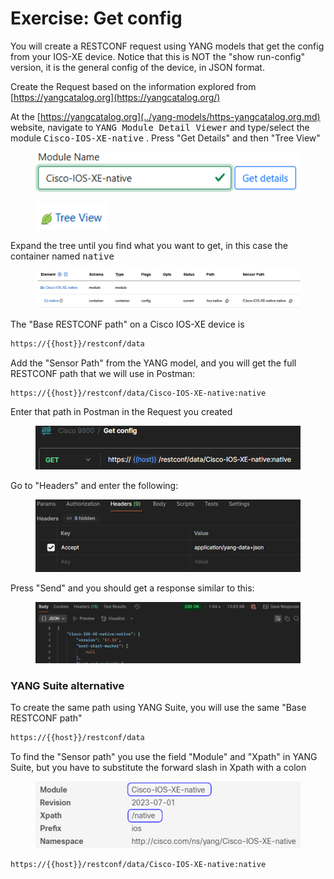 # Exercise: Get config

You will create a RESTCONF request using YANG models that get the config from your IOS-XE device. Notice that this is NOT the "show run-config" version, it is the general config of the device, in JSON format.

Create the Request based on the information explored from [https://yangcatalog.org](https://yangcatalog.org/)

At the [https://yangcatalog.org](../yang-models/https-yangcatalog.org.md) website, navigate to <kbd>YANG Module Detail Viewer</kbd> and type/select the module <kbd>Cisco-IOS-XE-native</kbd> . Press "Get Details" and then "Tree View"

<figure><img src="../../.gitbook/assets/image (78).png" alt="" width="480"><figcaption></figcaption></figure>

<figure><img src="../../.gitbook/assets/image (80).png" alt="" width="116"><figcaption></figcaption></figure>

Expand the tree until you find what you want to get, in this case the container named <kbd>native</kbd>

<div data-full-width="true"><figure><img src="../../.gitbook/assets/image (81).png" alt=""><figcaption></figcaption></figure></div>

The "Base RESTCONF path" on a Cisco IOS-XE device is

```html
https://{{host}}/restconf/data
```

Add the "Sensor Path" from the YANG model, and you will get the full RESTCONF path that we will use in Postman:

```
https://{{host}}/restconf/data/Cisco-IOS-XE-native:native
```

Enter that path in Postman in the Request you created

<figure><img src="../../.gitbook/assets/image (82).png" alt=""><figcaption></figcaption></figure>

Go to "Headers" and enter the following:

<figure><img src="../../.gitbook/assets/image (83).png" alt=""><figcaption></figcaption></figure>

Press "Send" and you should get a response similar to this:

<div data-full-width="true"><figure><img src="../../.gitbook/assets/image (84).png" alt=""><figcaption></figcaption></figure></div>

### YANG Suite alternative

To create the same path using YANG Suite, you will use the same "Base RESTCONF path"

```html
https://{{host}}/restconf/data
```

To find the "Sensor path" you use the field "Module" and "Xpath" in YANG Suite, but you have to substitute the forward slash in Xpath with a colon

<figure><img src="../../.gitbook/assets/image (5) (1).png" alt="" width="563"><figcaption></figcaption></figure>

```html
https://{{host}}/restconf/data/Cisco-IOS-XE-native:native
```
